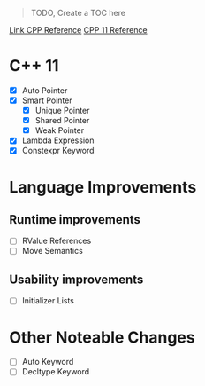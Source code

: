 > TODO, Create a TOC here

[Link CPP Reference](https://en.cppreference.com/w/cpp)
[CPP 11 Reference](https://en.cppreference.com/w/cpp/11)

# C++ 11

- [x] Auto Pointer 
- [x] Smart Pointer
  - [x] Unique Pointer
  - [x] Shared Pointer
  - [x] Weak Pointer
- [x] Lambda Expression
- [x] Constexpr Keyword

# Language Improvements

## Runtime improvements

- [ ] RValue References 
- [ ] Move Semantics

## Usability improvements

- [ ] Initializer Lists

# Other Noteable Changes

- [ ] Auto Keyword
- [ ] Decltype Keyword
